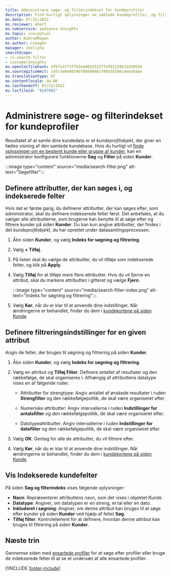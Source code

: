 ```yaml
---
title: Administrere søge- og filterindekset for kundeprofiler
description: Find hurtigt oplysninger om samlede kundeprofiler, og filtrer efter angivne attributter.
ms.date: 07/22/2022
ms.reviewer: mhart
ms.subservice: audience-insights
ms.topic: conceptual
author: NimrodMagen
ms.author: nimagen
manager: shellyha
searchScope:
- ci-search-filter
- customerInsights
ms.openlocfilehash: dfbfcbff3ffb3e4483252377e591229631d38556
ms.sourcegitcommit: c45c3e044034bf866b0662f80a59166cee4ababe
ms.translationtype: HT
ms.contentlocale: da-DK
ms.lasthandoff: 07/22/2022
ms.locfileid: "9187902"
---
```

# <a name="manage-the-search--filter-index-for-customer-profiles"></a>Administrere søge- og filterindekset for kundeprofiler

Resultatet af at samle dine kundedata er et *kundeprofilobjekt*, der giver en fælles visning af den samlede kundebase. Hvis du hurtigt vil [finde oplysninger om en bestemt kunde eller gruppe af kunder](customer-profiles.md), kan en administrator konfigurere funktionerne **Søg** og **Filter** på siden **Kunder**.

   :::image type="content" source="media/search-filter.png" alt-text="Søgefilter":::

## <a name="define-searchable-attributes-and-indexed-fields"></a>Definere attributter, der kan søges i, og indekserede felter

Hvis det er første gang, du definerer attributter, der kan søges efter, som administrator, skal du definere indekserede felter først. Det anbefales, at du vælger alle attributterne, som brugerne kan benytte til at søge efter og filtrere kunder på siden **Kunder**. Du kan kun angive attributter, der findes i det *kundeprofilobjekt*, du har oprettet under datasamlingsprocessen.

1. Åbn siden **Kunder**, og vælg **Indeks for søgning og filtrering**.

1. Vælg **+ Tilføj**.

1. På listen skal du vælge de attributter, du vil tilføje som indekserede felter, og klik på **Apply**.

1. Vælg **Tilføj** for at tilføje mere flere attributter. Hvis du vil fjerne en attribut, skal du markere attributten i gitteret og vælge **Fjern**.

   :::image type="content" source="media/search-filter-index.png" alt-text="Indeks for søgning og filtrering":::

1. Vælg **Kør**, når du er klar til at anvende dine indstillinger. Når ændringerne er behandlet, finder du dem i [kundekortene på siden Kunde](customer-profiles.md).

## <a name="define-filtering-options-for-a-given-attribute"></a>Definere filtreringsindstillinger for en given attribut

Angiv de felter, der bruges til søgning og filtrering på siden **Kunder**.

1. Åbn siden **Kunder**, og vælg **Indeks for søgning og filtrering**.

1. Vælg en attribut og **Tilføj Filter**. Definere antallet af resultater og den rækkefølge, de skal organiseres i. Afhængig af attributtens datatype vises en af følgende ruder.

   - Attributter for strengtype: Angiv antallet af ønskede resultater i ruden **Strengfilter** og den rækkefølgepolitik, de skal være organiseret efter.

   - Numeriske attributter: Angiv intervallerne i ruden **Indstillinger for antalsfilter** og den rækkefølgepolitik, de skal være organiseret efter.

   - Datotypeattributter: Angiv intervallerne i ruden **Indstillinger for datofilter** og den rækkefølgepolitik, de skal være organiseret efter.

1. Vælg **OK**. Gentag for alle de attributter, du vil filtrere efter.

1. Vælg **Kør**, når du er klar til at anvende dine indstillinger. Når ændringerne er behandlet, finder du dem i [kundekortene på siden Kunde](customer-profiles.md).

## <a name="view-indexed-customer-fields"></a>Vis Indekserede kundefelter

På siden **Søg og filterindeks** vises følgende oplysninger:

- **Navn**: Repræsenterer attributtens navn, som det vises i objektet *Kunde*.
- **Datatype**: Angiver, om datatypen er en streng, et tal eller en dato.
- **Inkluderet i søgning**: Angiver, om denne attribut kan bruges til at søge efter kunder på siden **Kunder** ved hjælp af feltet **Søg**.
- **Tilføj filter**: Kontrolelement for at definere, hvordan denne attribut kan bruges til filtrering på siden **Kunder**.

## <a name="next-steps"></a>Næste trin

Gennemse siden med [ensartede profiler](customer-profiles.md) for at søge efter profiler eller bruge de indekserede felter til at se et undersæt af alle ensartede profiler.

[!INCLUDE [footer-include](includes/footer-banner.md)]
